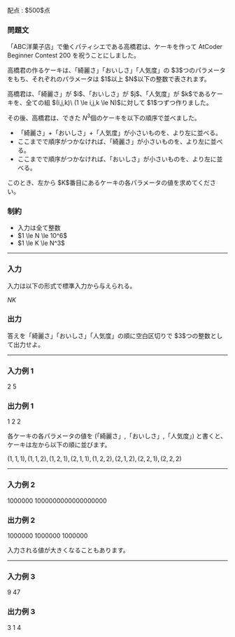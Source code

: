 
<div>

<span>

<span>

<p>
配点 : $500$点
</p>

<div>

<section>

### **問題文**

<p>
「ABC洋菓子店」で働くパティシエである高橋君は、ケーキを作って AtCoder Beginner Contest 200 を祝うことにしました。
</p>

<p>
高橋君の作るケーキは、「綺麗さ」「おいしさ」「人気度」の $3$つのパラメータをもち、それぞれのパラメータは $1$以上 $N$以下の整数で表されます。
</p>

<p>
高橋君は、「綺麗さ」が $i$、「おいしさ」が $j$、「人気度」が $k$であるケーキを、全ての組 $(i,j,k)\ (1 \le i,j,k \le N)$に対して $1$つずつ作りました。

その後、高橋君は、できた $N^3$個のケーキを以下の順序で並べました。
</p>

<ul>

<li>
「綺麗さ」+「おいしさ」+「人気度」が小さいものを、より左に並べる。
</li>

<li>
ここまでで順序がつかなければ、「綺麗さ」が小さいものを、より左に並べる。
</li>

<li>
ここまでで順序がつかなければ、「おいしさ」が小さいものを、より左に並べる。
</li>

</ul>

<p>
このとき、左から $K$番目にあるケーキの各パラメータの値を求めてください。
</p>

</section>

</div>

<div>

<section>

### **制約**

<ul>

<li>
入力は全て整数
</li>

<li>
$1 \le N \le 10^6$
</li>

<li>
$1 \le K \le N^3$
</li>

</ul>

</section>

</div>

---

<div>

<div>

<section>

### **入力**

<p>
入力は以下の形式で標準入力から与えられる。
</p>

<div>

$N$$K$
</div>

</section>

</div>

<div>

<section>

### **出力**

<p>
答えを「綺麗さ」「おいしさ」「人気度」の順に空白区切りで $3$つの整数として出力せよ。
</p>

</section>

</div>

</div>

---

<div>

<section>

### **入力例 1**

<div>

2 5

</div>

</section>

</div>

<div>

<section>

### **出力例 1**

<div>

1 2 2

</div>

<p>
各ケーキの各パラメータの値を (「綺麗さ」,「おいしさ」,「人気度」) と書くと、ケーキは左から以下の順に並びます。

$(1,1,1),(1,1,2),(1,2,1),(2,1,1),(1,2,2),(2,1,2),(2,2,1),(2,2,2)$
</p>

</section>

</div>

---

<div>

<section>

### **入力例 2**

<div>

1000000 1000000000000000000

</div>

</section>

</div>

<div>

<section>

### **出力例 2**

<div>

1000000 1000000 1000000

</div>

<p>
入力される値が大きくなることもあります。
</p>

</section>

</div>

---

<div>

<section>

### **入力例 3**

<div>

9 47

</div>

</section>

</div>

<div>

<section>

### **出力例 3**

<div>

3 1 4

</div>

</section>

</div>

</span>

</span>

</div>
